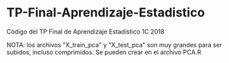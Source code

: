 # TP-Final-Aprendizaje-Estadistico
Código del TP Final de Aprendizaje Estadístico 1C 2018


NOTA: los archivos "X_train_pca" y "X_test_pca" son muy grandes para ser subidos, incluso comprimidos. Se pueden crear en el archivo PCA.R
